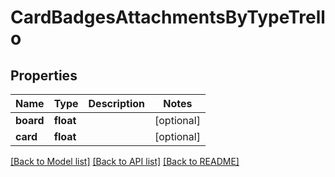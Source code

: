 # CardBadgesAttachmentsByTypeTrello

## Properties
Name | Type | Description | Notes
------------ | ------------- | ------------- | -------------
**board** | **float** |  | [optional] 
**card** | **float** |  | [optional] 

[[Back to Model list]](../README.md#documentation-for-models) [[Back to API list]](../README.md#documentation-for-api-endpoints) [[Back to README]](../README.md)

